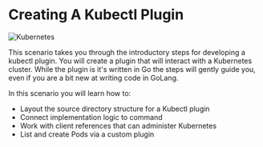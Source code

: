 # Creating A Kubectl Plugin #

![Kubernetes](/javajon/courses/kubernetes-extensibility/kubectl-plugin-dev/assets/kubernetes.png "Kubernetes")

This scenario takes you through the introductory steps for developing a kubectl plugin. You will create a plugin that will interact with a Kubernetes cluster. While the plugin is it's written in Go the steps will gently guide you, even if you are a bit new at writing code in GoLang.

In this scenario you will learn how to:

- Layout the source directory structure for a Kubectl plugin
- Connect implementation logic to command
- Work with client references that can administer Kubernetes
- List and create Pods via a custom plugin
